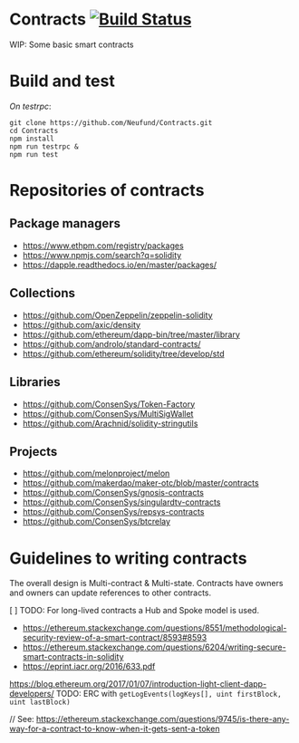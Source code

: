 # Contracts [![Build Status](https://travis-ci.org/Neufund/Contracts.svg?branch=master)](https://travis-ci.org/Neufund/Contracts)
WIP: Some basic smart contracts


# Build and test

*On testrpc*:
```
git clone https://github.com/Neufund/Contracts.git
cd Contracts
npm install
npm run testrpc &
npm run test
```

# Repositories of contracts

## Package managers

* https://www.ethpm.com/registry/packages
* https://www.npmjs.com/search?q=solidity
* https://dapple.readthedocs.io/en/master/packages/

## Collections

* https://github.com/OpenZeppelin/zeppelin-solidity
* https://github.com/axic/density
* https://github.com/ethereum/dapp-bin/tree/master/library
* https://github.com/androlo/standard-contracts/
* https://github.com/ethereum/solidity/tree/develop/std

## Libraries

* https://github.com/ConsenSys/Token-Factory
* https://github.com/ConsenSys/MultiSigWallet
* https://github.com/Arachnid/solidity-stringutils

## Projects

* https://github.com/melonproject/melon
* https://github.com/makerdao/maker-otc/blob/master/contracts
* https://github.com/ConsenSys/gnosis-contracts
* https://github.com/ConsenSys/singulardtv-contracts
* https://github.com/ConsenSys/repsys-contracts
* https://github.com/ConsenSys/btcrelay


# Guidelines to writing contracts

The overall design is Multi-contract & Multi-state. Contracts have owners and
owners can update references to other contracts.

[ ] TODO: For long-lived contracts a Hub and Spoke model is used.

* https://ethereum.stackexchange.com/questions/8551/methodological-security-review-of-a-smart-contract/8593#8593
* https://ethereum.stackexchange.com/questions/6204/writing-secure-smart-contracts-in-solidity
* https://eprint.iacr.org/2016/633.pdf

https://blog.ethereum.org/2017/01/07/introduction-light-client-dapp-developers/
TODO: ERC with `getLogEvents(logKeys[], uint firstBlock, uint lastBlock)`

// See: https://ethereum.stackexchange.com/questions/9745/is-there-any-way-for-a-contract-to-know-when-it-gets-sent-a-token
